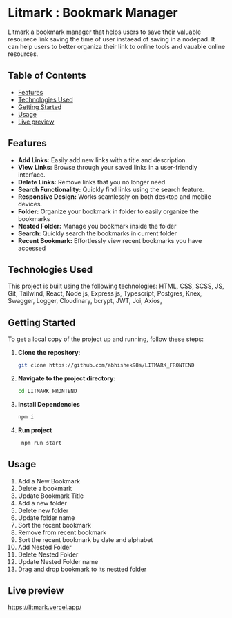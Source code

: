# Litmark : Bookmark Manager

Litmark a bookmark manager that helps users to save their valuable resourece link saving the time of user instaead of saving in a nodepad. It can help users to better organiza their link to online tools and vauable online resources.

## Table of Contents

- [Features](#features)
- [Technologies Used](#technologies-used)
- [Getting Started](#getting-started)
- [Usage](#usage)
- [Live preview](#live-preview)

## Features

- **Add Links:** Easily add new links with a title and description.
- **View Links:** Browse through your saved links in a user-friendly interface.
- **Delete Links:** Remove links that you no longer need.
- **Search Functionality:** Quickly find links using the search feature.
- **Responsive Design:** Works seamlessly on both desktop and mobile devices.
- **Folder:** Organize your bookmark in folder to easily organize the bookmarks
- **Nested Folder:** Manage you bookmark inside the folder
- **Search:** Quickly search the bookmarks in current folder
- **Recent Bookmark:** Effortlessly view recent bookmarks you have accessed

## Technologies Used

This project is built using the following technologies:
HTML, CSS, SCSS, JS, Git, Tailwind, React, Node js, Express js, Typescript, Postgres, Knex, Swagger, Logger, Cloudinary, bcrypt, JWT, Joi, Axios,

## Getting Started

To get a local copy of the project up and running, follow these steps:

1. **Clone the repository:**

   ```bash
   git clone https://github.com/abhishek98s/LITMARK_FRONTEND
2. **Navigate to the project directory:**

    ```bash
    cd LITMARK_FRONTEND
3. **Install Dependencies**

    ```bash
    npm i 
4. **Run project**

   ```bash
    npm run start

## Usage
1. Add a New Bookmark
2. Delete a bookmark
3. Update Bookmark Title
4. Add a new folder
5. Delete new folder
6. Update folder name
7. Sort the recent bookmark
8. Remove from recent bookmark
9. Sort the recent bookmark by date and alphabet
10. Add Nested Folder
11. Delete Nested Folder
12. Update Nested Folder name
13. Drag and drop bookmark to its nestted folder


## Live preview
https://litmark.vercel.app/
